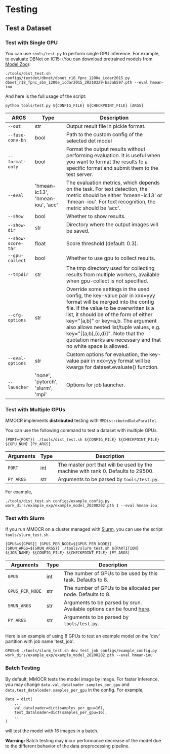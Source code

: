 # Testing

## Test a Dataset

### Test with Single GPU


You can use `tools/test.py` to perform single GPU inference. For example, to evaluate DBNet on IC15: (You can download pretrained models from [Model Zoo](modelzoo.md)):

```shell
./tools/dist_test.sh configs/textdet/dbnet/dbnet_r18_fpnc_1200e_icdar2015.py dbnet_r18_fpnc_sbn_1200e_icdar2015_20210329-ba3ab597.pth --eval hmean-iou
```

And here is the full usage of the script:

```shell
python tools/test.py ${CONFIG_FILE} ${CHECKPOINT_FILE} [ARGS]
```


| ARGS      | Type                  |  Description                                                 |
| -------------- | --------------------- |  ----------------------------------------------------------- |
| `--out`          | str                   |  Output result file in pickle format. |
| `--fuse-conv-bn`   | bool                   |  Path to the custom config of the selected det model         |
| `--format-only`        | bool |  Format the output results without performing evaluation. It is useful when you want to format the results to a specific format and submit them to the test server.|
| `--eval` | 'hmean-ic13', 'hmean-iou', 'acc' |  The evaluation metrics, which depends on the task. For text detection, the metric should be either 'hmean-ic13' or 'hmean-iou'. For text recognition, the metric should be 'acc'. |
| `--show`       | bool                   |  Whether to show results. |
| `--show-dir`       | str                   |  Directory where the output images will be saved. |
| `--show-score-thr`      | float                   |  Score threshold (default: 0.3). |
| `--gpu-collect`       | bool                   |  Whether to use gpu to collect results. |
| `--tmpdir`       | str                   |  The tmp directory used for collecting results from multiple workers, available when gpu-collect is not specified.                |
| `--cfg-options`       | str                   |          Override some settings in the used config, the key-value pair in xxx=yyy format will be merged into the config file. If the value to be overwritten is a list, it should be of the form of either key="[a,b]" or key=a,b. The argument also allows nested list/tuple values, e.g. key="[(a,b),(c,d)]". Note that the quotation marks are necessary and that no white space is allowed.|
| `--eval-options`       | str                   |Custom options for evaluation, the key-value pair in xxx=yyy format will be kwargs for dataset.evaluate() function.|
| `--launcher`       | 'none', 'pytorch', 'slurm', 'mpi' |  Options for job launcher. |


### Test with Multiple GPUs

MMOCR implements **distributed** testing with `MMDistributedDataParallel`.

You can use the following command to test a dataset with multiple GPUs.

```shell
[PORT={PORT}] ./tools/dist_test.sh ${CONFIG_FILE} ${CHECKPOINT_FILE} ${GPU_NUM} [PY_ARGS]
```


| Arguments      | Type                  |  Description                                                 |
| -------------- | --------------------- |  ----------------------------------------------------------- |
| `PORT`          | int                   |  The master port that will be used by the machine with rank 0. Defaults to 29500. |
| `PY_ARGS`   | str                   |  Arguments to be parsed by `tools/test.py`.         |


For example,

```shell
./tools/dist_test.sh configs/example_config.py work_dirs/example_exp/example_model_20200202.pth 1 --eval hmean-iou
```

### Test with Slurm

If you run MMOCR on a cluster managed with [Slurm](https://slurm.schedmd.com/), you can use the script `tools/slurm_test.sh`.


```shell
[GPUS=${GPUS}] [GPUS_PER_NODE=${GPUS_PER_NODE}] [SRUN_ARGS=${SRUN_ARGS}] ./tools/slurm_test.sh ${PARTITION} ${JOB_NAME} ${CONFIG_FILE} ${CHECKPOINT_FILE} [PY_ARGS]
```

| Arguments      | Type                  |  Description                                                 |
| -------------- | --------------------- |  ----------------------------------------------------------- |
| `GPUS`          | int                   |  The number of GPUs to be used by this task. Defaults to 8. |
| `GPUS_PER_NODE`   | str                   |  The number of GPUs to be allocated per node. Defaults to 8. |
| `SRUN_ARGS`        | str                   |  Arguments to be parsed by srun. Available options can be found [here](https://slurm.schedmd.com/srun.html). |
| `PY_ARGS`   | str                   |  Arguments to be parsed by `tools/test.py`.         |


Here is an example of using 8 GPUs to test an example model on the 'dev' partition with job name 'test_job'.

```shell
GPUS=8 ./tools/slurm_test.sh dev test_job configs/example_config.py work_dirs/example_exp/example_model_20200202.pth --eval hmean-iou
```

### Batch Testing

By default, MMOCR tests the model image by image. For faster inference, you may change `data.val_dataloader.samples_per_gpu` and `data.test_dataloader.samples_per_gpu` in the config. For example,

```
data = dict(
    ...
    val_dataloader=dict(samples_per_gpu=16),
    test_dataloader=dict(samples_per_gpu=16),
    ...
)
```
will test the model with 16 images in a batch.

**Warning:** Batch testing may incur performance decrease of the model due to the different behavior of the data preprocessing pipeline.
